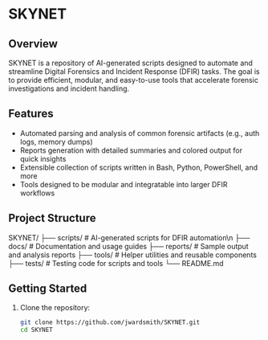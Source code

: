 # SKYNET

## Overview

SKYNET is a repository of AI-generated scripts designed to automate and streamline Digital Forensics and Incident Response (DFIR) tasks. The goal is to provide efficient, modular, and easy-to-use tools that accelerate forensic investigations and incident handling.

## Features

- Automated parsing and analysis of common forensic artifacts (e.g., auth logs, memory dumps)
- Reports generation with detailed summaries and colored output for quick insights
- Extensible collection of scripts written in Bash, Python, PowerShell, and more
- Tools designed to be modular and integratable into larger DFIR workflows

## Project Structure

SKYNET/
├── scripts/    # AI-generated scripts for DFIR automation\n
├── docs/       # Documentation and usage guides
├── reports/    # Sample output and analysis reports
├── tools/      # Helper utilities and reusable components
├── tests/      # Testing code for scripts and tools
└── README.md

## Getting Started

1. Clone the repository:

   ```bash
   git clone https://github.com/jwardsmith/SKYNET.git
   cd SKYNET
